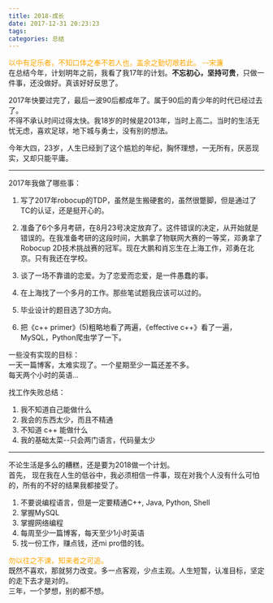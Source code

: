 ```yaml
---
title: 2018-成长
date: 2017-12-31 20:23:23
tags:
categories: 总结
---
```

<font color=orange>以中有足乐者，不知口体之奉不若人也，盖余之勤切艰若此。      --宋濂</font>  
在总结今年，计划明年之前，我看了我17年的计划。**不忘初心，坚持可贵**，只做一件事，还没做好。真该好好反思了。    

2017年快要过完了，最后一波90后都成年了。属于90后的青少年的时代已经过去了。  
不得不承认时间过得太快。我18岁的时候是2013年，当时上高二。当时的生活无忧无虑，喜欢足球，地下城与勇士，没有别的想法。  

今年大四，23岁，人生已经到了这个尴尬的年纪，胸怀理想，一无所有，厌恶现实，又却只能平庸。  

-----

2017年我做了哪些事：  
1. 写了2017年robocup的TDP，虽然是生搬硬套的，虽然很蹩脚，但是通过了TC的认证，还是挺开心的。  

2. 准备了6个多月考研，在8月23号决定放弃了。这件错误的决定，从开始就是错误的。在我准备考研的这段时间，大鹏拿了物联网大赛的一等奖，邓勇拿了Robocup 2D技术挑战赛的冠军。现在大鹏和肖忘生在上海工作，邓勇在北京。只有我还在学校。

3. 谈了一场不靠谱的恋爱。为了恋爱而恋爱，是一件愚蠢的事。  

4. 在上海找了一个多月的工作。那些笔试题我应该可以过的。

5. 毕业设计的题目选了3D方向。  

6. 把《c++ primer》(5)粗略地看了两遍，《effective c++》看了一遍，MySQL，Python爬虫学了一下。

一些没有实现的目标：  
一天一篇博客，太难实现了。一个星期至少一篇还差不多。  
每天两个小时的英语...

找工作失败总结：  
1. 我不知道自己能做什么  
2. 我会的东西太少，而且不精通  
3. 不知道 c++ 能做什么  
4. 我的基础太菜--只会两门语言，代码量太少  

----

不论生活是多么的糟糕，还是要为2018做一个计划。  
首先， 现在我在人生的低谷中，我必须相信一件事，现在对我个人没有什么可怕的，所有的不好的结果我都接受了。  
1. 不要说编程语言，但是一定要精通C++, Java, Python, Shell  
2. 掌握MySQL  
3. 掌握网络编程  
4. 每周至少一篇博客，每天至少1小时英语  
5. 找一份工作，赚点钱，还mi pro借的钱。

<font color=orange>勿以往之不谏，知来者之可追。</font>   
既然不喜欢，那就努力改变。多一点客观，少点主观。人生短暂，认准目标，坚定的走下去才是对的。  
三年，一个梦想，别的都不想。  
